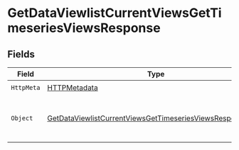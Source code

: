 # GetDataViewlistCurrentViewsGetTimeseriesViewsResponse


## Fields

| Field                                                                                                                                           | Type                                                                                                                                            | Required                                                                                                                                        | Description                                                                                                                                     |
| ----------------------------------------------------------------------------------------------------------------------------------------------- | ----------------------------------------------------------------------------------------------------------------------------------------------- | ----------------------------------------------------------------------------------------------------------------------------------------------- | ----------------------------------------------------------------------------------------------------------------------------------------------- |
| `HttpMeta`                                                                                                                                      | [HTTPMetadata](../../Models/Components/HTTPMetadata.md)                                                                                         | :heavy_check_mark:                                                                                                                              | N/A                                                                                                                                             |
| `Object`                                                                                                                                        | [GetDataViewlistCurrentViewsGetTimeseriesViewsResponseBody](../../Models/Requests/GetDataViewlistCurrentViewsGetTimeseriesViewsResponseBody.md) | :heavy_minus_sign:                                                                                                                              | Successfully retrieved concurrent viewers timeseries.                                                                                           |